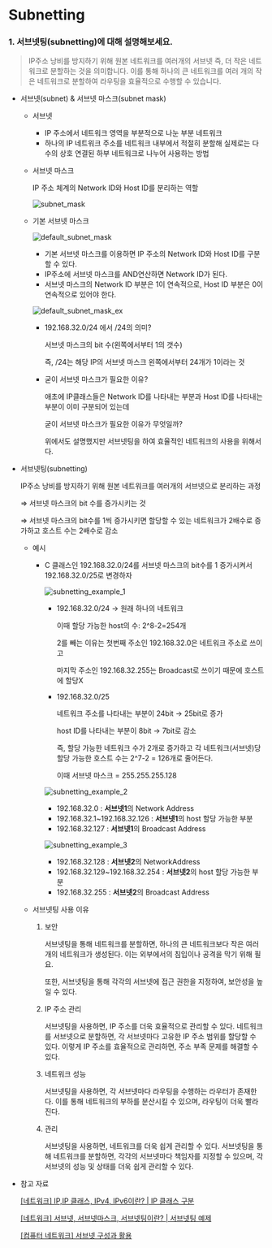 # Subnetting

### 1. 서브넷팅(subnetting)에 대해 설명해보세요.

> IP주소 낭비를 방지하기 위해 원본 네트워크를 여러개의 서브넷 즉, 더 작은 네트워크로 분할하는 것을 의미합니다. 이를 통해 하나의 큰 네트워크를 여러 개의 작은 네트워크로 분할하여 라우팅을 효율적으로 수행할 수 있습니다.
> 
- 서브넷(subnet) & 서브넷 마스크(subnet mask)
    - 서브넷
        - IP 주소에서 네트워크 영역을 부분적으로 나눈 부분 네트워크
        - 하나의 IP 네트워크 주소를 네트워크 내부에서 적절히 분할해 실제로는 다수의 상호 연결된 하부 네트워크로 나누어 사용하는 방법
    - 서브넷 마스크
        
        IP 주소 체계의 Network ID와 Host ID를 분리하는 역할
        
        ![subnet_mask](https://user-images.githubusercontent.com/88701965/227700072-86534da6-d583-4781-a597-d1b7daf08ddc.png)

        
    - 기본 서브넷 마스크
        
        ![default_subnet_mask](https://user-images.githubusercontent.com/88701965/227700078-4f3e0a91-a8e3-43da-a478-3e2be64d0647.png)
        
        - 기본 서브넷 마스크를 이용하면 IP 주소의 Network ID와 Host ID를 구분할 수 있다.
        - IP주소에 서브넷 마스크를 AND연산하면 Network ID가 된다.
        - 서브넷 마스크의 Network ID 부분은 1이 연속적으로, Host ID 부분은 0이 연속적으로 있어야 한다.
        
        ![default_subnet_mask_ex](https://user-images.githubusercontent.com/88701965/227700068-90a132af-57de-4d82-a837-f17560932a34.png)

        
        - 192.168.32.0/24 에서 /24의 의미?
            
            서브넷 마스크의 bit 수(왼쪽에서부터 1의 갯수)
            
            즉, /24는 해당 IP의 서브넷 마스크 왼쪽에서부터 24개가 1이라는 것
            
        - 굳이 서브넷 마스크가 필요한 이유?
            
            애초에 IP클래스들은 Network ID를 나타내는 부분과 Host ID를 나타내는 부분이 이미 구분되어 있는데
            
            굳이 서브넷 마스크가 필요한 이유가 무엇일까?
            
            위에서도 설명했지만 서브넷팅을 하여 효율적인 네트워크의 사용을 위해서다.
            
- 서브넷팅(subnetting)
    
    IP주소 낭비를 방지하기 위해 원본 네트워크를 여러개의 서브넷으로 분리하는 과정
    
    ⇒ 서브넷 마스크의 bit 수를 증가시키는 것
    
    ⇒ 서브넷 마스크의 bit수를 1씩 증가시키면 할당할 수 있는 네트워크가 2배수로 증가하고 호스트 수는 2배수로 감소
    
    - 예시
        - C 클래스인 192.168.32.0/24를 서브넷 마스크의 bit수를 1 증가시켜서 192.168.32.0/25로 변경하자
            
            ![subnetting_example_1](https://user-images.githubusercontent.com/88701965/227700074-eb194826-367a-42d1-acba-60e508ae8de0.png)
            
            - 192.168.32.0/24 → 원래 하나의 네트워크
                
                이때 할당 가능한 host의 수: 2^8-2=254개
                
                2를 빼는 이유는 첫번째 주소인 192.168.32.0은 네트워크 주소로 쓰이고
                
                마지막 주소인 192.168.32.255는 Broadcast로 쓰이기 때문에 호스트에 할당X
                
            
            - 192.168.32.0/25
                
                네트워크 주소를 나타내는 부분이 24bit → 25bit로 증가
                
                host ID를 나타내는 부분이 8bit → 7bit로 감소
                
                즉, 할당 가능한 네트워크 수가 2개로 증가하고 각 네트워크(서브넷)당 할당 가능한 호스트 수는 2^7-2 = 126개로 줄어든다.
                
                이때 서브넷 마스크 = 255.255.255.128
                
            
            ![subnetting_example_2](https://user-images.githubusercontent.com/88701965/227700075-df8d896c-728f-4675-9ef5-2a99c38d3b68.png)

            
            - 192.168.32.0 : **서브넷1**의 Network Address
            - 192.168.32.1~192.168.32.126 : **서브넷1**의 host 할당 가능한 부분
            - 192.168.32.127 : **서브넷1**의 Broadcast Address
            
            ![subnetting_example_3](https://user-images.githubusercontent.com/88701965/227700076-dbd47ba6-b602-4dd7-9fac-9f6294a53041.png)
            
            - 192.168.32.128 : **서브넷2**의 NetworkAddress
            - 192.168.32.129~192.168.32.254 : **서브넷2**의 host 할당 가능한 부분
            - 192.168.32.255 : **서브넷2**의 Broadcast Address
            
    - 서브넷팅 사용 이유
        1. 보안
            
            서브넷팅을 통해 네트워크를 분할하면, 하나의 큰 네트워크보다 작은 여러 개의 네트워크가 생성된다. 이는 외부에서의 침입이나 공격을 막기 위해 필요.
            
            또한, 서브넷팅을 통해 각각의 서브넷에 접근 권한을 지정하여, 보안성을 높일 수 있다.
            
        2. IP 주소 관리
            
            서브넷팅을 사용하면, IP 주소를 더욱 효율적으로 관리할 수 있다. 네트워크를 서브넷으로 분할하면, 각 서브넷마다 고유한 IP 주소 범위를 할당할 수 있다. 이렇게 IP 주소를 효율적으로 관리하면, 주소 부족 문제를 해결할 수 있다.
            
        3. 네트워크 성능
            
            서브넷팅을 사용하면, 각 서브넷마다 라우팅을 수행하는 라우터가 존재한다. 이를 통해 네트워크의 부하를 분산시킬 수 있으며, 라우팅이 더욱 빨라진다.
            
        4. 관리
            
            서브넷팅을 사용하면, 네트워크를 더욱 쉽게 관리할 수 있다. 서브넷팅을 통해 네트워크를 분할하면, 각각의 서브넷마다 책임자를 지정할 수 있으며, 각 서브넷의 성능 및 상태를 더욱 쉽게 관리할 수 있다.
            
- 참고 자료
    
    [[네트워크] IP,IP 클래스, IPv4, IPv6이란? | IP 클래스 구분](https://code-lab1.tistory.com/33)
    
    [[네트워크] 서브넷,  서브넷마스크, 서브넷팅이란? | 서브넷팅 예제](https://code-lab1.tistory.com/34)
    
    [[컴퓨터 네트워크] 서브넷 구성과 활용](https://physicallaw.tistory.com/106)